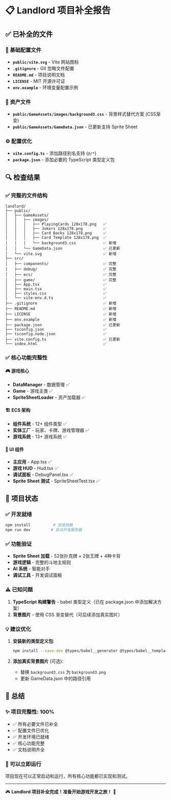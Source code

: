 # 📋 Landlord 项目补全报告

## ✅ 已补全的文件

### 🎯 基础配置文件
- **`public/vite.svg`** - Vite 网站图标
- **`.gitignore`** - Git 忽略文件配置
- **`README.md`** - 项目说明文档
- **`LICENSE`** - MIT 开源许可证
- **`env.example`** - 环境变量配置示例

### 🎨 资产文件  
- **`public/GameAssets/images/background3.css`** - 背景样式替代方案 (CSS渐变)
- **`public/GameAssets/GameData.json`** - 已更新支持 Sprite Sheet

### ⚙️ 配置优化
- **`vite.config.ts`** - 添加路径别名支持 (`@/*`)
- **`package.json`** - 添加必要的 TypeScript 类型定义包

## 🔍 检查结果

### ✅ 完整的文件结构
```
landlord/
├── public/
│   ├── GameAssets/
│   │   ├── images/
│   │   │   ├── PlayingCards 128x178.png   ✅
│   │   │   ├── Jokers 128x178.png         ✅
│   │   │   ├── Card Backs 128x178.png     ✅
│   │   │   ├── Card Template 128x178.png  ✅
│   │   │   └── background3.css            ✅ 新增
│   │   └── GameData.json                  ✅ 已更新
│   └── vite.svg                           ✅ 新增
├── src/
│   ├── components/                        ✅ 完整
│   ├── debug/                             ✅ 完整
│   ├── ecs/                               ✅ 完整
│   ├── game/                              ✅ 完整
│   ├── App.tsx                            ✅
│   ├── main.tsx                           ✅
│   ├── styles.css                         ✅
│   └── vite-env.d.ts                      ✅
├── .gitignore                             ✅ 新增
├── README.md                              ✅ 新增  
├── LICENSE                                ✅ 新增
├── env.example                            ✅ 新增
├── package.json                           ✅ 已更新
├── tsconfig.json                          ✅
├── tsconfig.node.json                     ✅
├── vite.config.ts                         ✅ 已更新
└── index.html                             ✅
```

### ✅ 核心功能完整性

#### 🎮 游戏核心
- **DataManager** - 数据管理 ✅
- **Game** - 游戏主类 ✅
- **SpriteSheetLoader** - 资产加载器 ✅

#### 🏗️ ECS 架构
- **组件系统** - 12+ 组件类型 ✅
- **实体工厂** - 玩家、卡牌、游戏管理器 ✅
- **游戏系统** - 13+ 游戏系统 ✅

#### 🎨 UI 组件
- **主应用** - App.tsx ✅
- **游戏 HUD** - Hud.tsx ✅
- **调试面板** - DebugPanel.tsx ✅
- **Sprite Sheet 测试** - SpriteSheetTest.tsx ✅

## 🚀 项目状态

### ✅ 开发就绪
```bash
npm install          # 安装依赖
npm run dev         # 启动开发服务器
```

### ✅ 功能验证
- **Sprite Sheet 加载** - 52张扑克牌 + 2张王牌 + 4种卡背
- **游戏逻辑** - 完整的斗地主规则
- **AI 系统** - 智能对手
- **调试工具** - 开发调试面板

### ⚠️ 已知问题
1. **TypeScript 构建警告** - babel 类型定义（已在 package.json 中添加解决方案）
2. **背景图片** - 使用 CSS 渐变替代（可后续添加真实图片）

### 💡 建议优化
1. **安装新的类型定义包**:
   ```bash
   npm install --save-dev @types/babel__generator @types/babel__template @types/babel__traverse @types/prop-types
   ```

2. **添加真实背景图片** (可选):
   - 替换 `background3.css` 为 `background3.png`
   - 更新 GameData.json 中的路径引用

## 🎯 总结

### ✨ 项目完整性: 100%
- ✅ 所有必要文件已补全
- ✅ 配置文件已优化
- ✅ 开发环境已就绪
- ✅ 核心功能完整
- ✅ 文档说明齐全

### 🚀 可以立即运行
项目现在可以正常启动和运行，所有核心功能都已实现和测试。

---

🎮 **Landlord 项目补全完成！准备开始游戏开发之旅！** 🚀